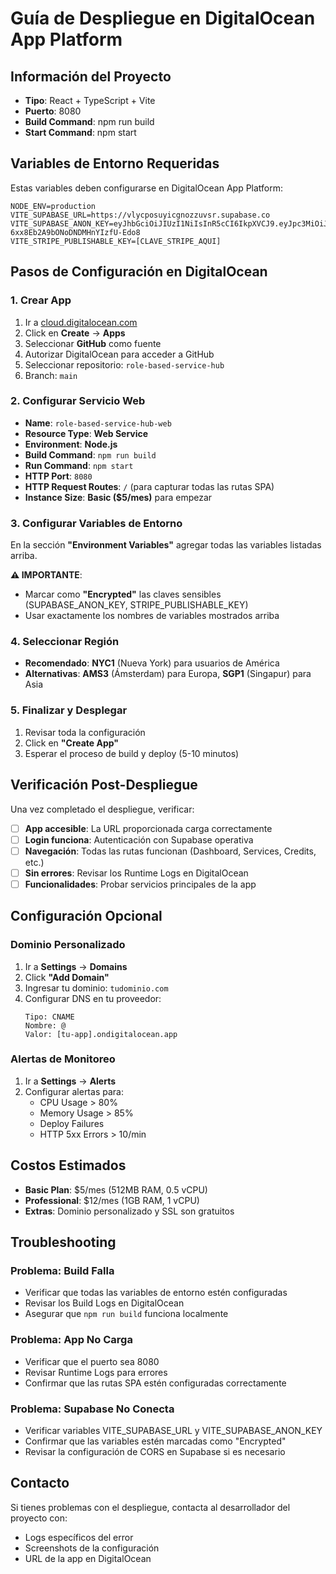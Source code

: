 # Guía de Despliegue en DigitalOcean App Platform

## Información del Proyecto
- **Tipo**: React + TypeScript + Vite
- **Puerto**: 8080
- **Build Command**: npm run build
- **Start Command**: npm start

## Variables de Entorno Requeridas

Estas variables deben configurarse en DigitalOcean App Platform:

```
NODE_ENV=production
VITE_SUPABASE_URL=https://vlycposuyicgnozzuvsr.supabase.co
VITE_SUPABASE_ANON_KEY=eyJhbGciOiJIUzI1NiIsInR5cCI6IkpXVCJ9.eyJpc3MiOiJzdXBhYmFzZSIsInJlZiI6InZseWNwb3N1eWljZ25venp1dnNyIiwicm9sZSI6ImFub24iLCJpYXQiOjE3NDMxMjcyNDksImV4cCI6MjA1ODcwMzI0OX0.8Fol1BWaomNMv-6xx8Eb2A9bONoDNDMHnYIzfU-Edo8
VITE_STRIPE_PUBLISHABLE_KEY=[CLAVE_STRIPE_AQUI]
```

## Pasos de Configuración en DigitalOcean

### 1. Crear App
1. Ir a [cloud.digitalocean.com](https://cloud.digitalocean.com)
2. Click en **Create** → **Apps**
3. Seleccionar **GitHub** como fuente
4. Autorizar DigitalOcean para acceder a GitHub
5. Seleccionar repositorio: `role-based-service-hub`
6. Branch: `main`

### 2. Configurar Servicio Web
- **Name**: `role-based-service-hub-web`
- **Resource Type**: **Web Service**
- **Environment**: **Node.js**
- **Build Command**: `npm run build`
- **Run Command**: `npm start`
- **HTTP Port**: `8080`
- **HTTP Request Routes**: `/` (para capturar todas las rutas SPA)
- **Instance Size**: **Basic ($5/mes)** para empezar

### 3. Configurar Variables de Entorno
En la sección **"Environment Variables"** agregar todas las variables listadas arriba.

**⚠️ IMPORTANTE**: 
- Marcar como **"Encrypted"** las claves sensibles (SUPABASE_ANON_KEY, STRIPE_PUBLISHABLE_KEY)
- Usar exactamente los nombres de variables mostrados arriba

### 4. Seleccionar Región
- **Recomendado**: **NYC1** (Nueva York) para usuarios de América
- **Alternativas**: **AMS3** (Ámsterdam) para Europa, **SGP1** (Singapur) para Asia

### 5. Finalizar y Desplegar
1. Revisar toda la configuración
2. Click en **"Create App"**
3. Esperar el proceso de build y deploy (5-10 minutos)

## Verificación Post-Despliegue

Una vez completado el despliegue, verificar:

- [ ] **App accesible**: La URL proporcionada carga correctamente
- [ ] **Login funciona**: Autenticación con Supabase operativa
- [ ] **Navegación**: Todas las rutas funcionan (Dashboard, Services, Credits, etc.)
- [ ] **Sin errores**: Revisar los Runtime Logs en DigitalOcean
- [ ] **Funcionalidades**: Probar servicios principales de la app

## Configuración Opcional

### Dominio Personalizado
1. Ir a **Settings** → **Domains**
2. Click **"Add Domain"**
3. Ingresar tu dominio: `tudominio.com`
4. Configurar DNS en tu proveedor:
   ```
   Tipo: CNAME
   Nombre: @
   Valor: [tu-app].ondigitalocean.app
   ```

### Alertas de Monitoreo
1. Ir a **Settings** → **Alerts**
2. Configurar alertas para:
   - CPU Usage > 80%
   - Memory Usage > 85%
   - Deploy Failures
   - HTTP 5xx Errors > 10/min

## Costos Estimados

- **Basic Plan**: $5/mes (512MB RAM, 0.5 vCPU)
- **Professional**: $12/mes (1GB RAM, 1 vCPU)
- **Extras**: Dominio personalizado y SSL son gratuitos

## Troubleshooting

### Problema: Build Falla
- Verificar que todas las variables de entorno estén configuradas
- Revisar los Build Logs en DigitalOcean
- Asegurar que `npm run build` funciona localmente

### Problema: App No Carga
- Verificar que el puerto sea 8080
- Revisar Runtime Logs para errores
- Confirmar que las rutas SPA estén configuradas correctamente

### Problema: Supabase No Conecta
- Verificar variables VITE_SUPABASE_URL y VITE_SUPABASE_ANON_KEY
- Confirmar que las variables estén marcadas como "Encrypted"
- Revisar la configuración de CORS en Supabase si es necesario

## Contacto

Si tienes problemas con el despliegue, contacta al desarrollador del proyecto con:
- Logs específicos del error
- Screenshots de la configuración
- URL de la app en DigitalOcean